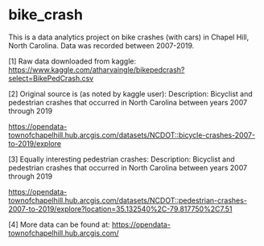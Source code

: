 # bike_crash

This is a data analytics project on bike crashes (with cars) in Chapel Hill, North Carolina. Data was recorded between 2007-2019.

[1] Raw data downloaded from kaggle:
https://www.kaggle.com/atharvaingle/bikepedcrash?select=BikePedCrash.csv

[2] Original source is (as noted by kaggle user):
Description: Bicyclist and pedestrian crashes that occurred in North Carolina between years 2007 through 2019

https://opendata-townofchapelhill.hub.arcgis.com/datasets/NCDOT::bicycle-crashes-2007-to-2019/explore

[3] Equally interesting pedestrian crashes: 
Description: Bicyclist and pedestrian crashes that occurred in North Carolina between years 2007 through 2019

https://opendata-townofchapelhill.hub.arcgis.com/datasets/NCDOT::pedestrian-crashes-2007-to-2019/explore?location=35.132540%2C-79.817750%2C7.51

[4] More data can be found at:
https://opendata-townofchapelhill.hub.arcgis.com/